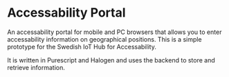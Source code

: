 # Accessability Portal
An accessability portal for mobile and PC browsers that allows you to enter accessability information on geographical positions. This is a simple prototype for the Swedish IoT Hub for Accessability.

It is written in Purescript and Halogen and uses the backend to store and retrieve information.